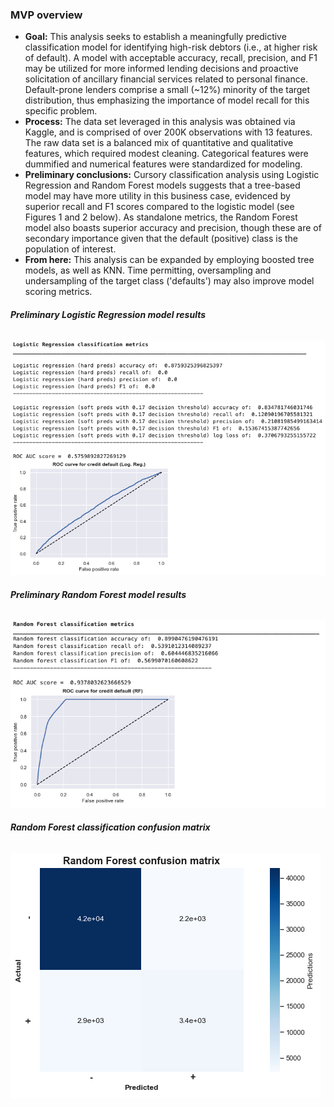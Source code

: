 ### **MVP overview**
* **Goal:** This analysis seeks to establish a meaningfully predictive classification model for identifying high-risk debtors (i.e., at higher risk of default). A model with acceptable accuracy, recall, precision, and F1 may be utilized for more informed lending decisions and proactive solicitation of ancillary financial services related to personal finance. Default-prone lenders comprise a small (~12%) minority of the target distribution, thus emphasizing the importance of model recall for this specific problem. 
* **Process:** The data set leveraged in this analysis was obtained via Kaggle, and is comprised of over 200K observations with 13 features. The raw data set is a balanced mix of quantitative and qualitative features, which required modest cleaning. Categorical features were dummified and numerical features were standardized for modeling.    
* **Preliminary conclusions:** Cursory classification analysis using Logistic Regression and Random Forest models suggests that a tree-based model may have more utility in this business case, evidenced by superior recall and F1 scores compared to the logistic model (see Figures 1 and 2 below). As standalone metrics, the Random Forest model also boasts superior accuracy and precision, though these are of secondary importance given that the default (positive) class is the population of interest.   
* **From here:** This analysis can be expanded by employing boosted tree models, as well as KNN. Time permitting, oversampling and undersampling of the target class ('defaults') may also improve model scoring metrics.   

###### **Preliminary Logistic Regression model results**
![log_reg](https://github.com/reiffs/20210903_Reiff_Metis_Classification_Project/blob/main/graphics/lr_metrics.png)

###### **Preliminary Random Forest model results**
![rf](https://github.com/reiffs/20210903_Reiff_Metis_Classification_Project/blob/main/graphics/rf_metrics.png)

###### **Random Forest classification confusion matrix**
![rf_confusion](https://github.com/reiffs/20210903_Reiff_Metis_Classification_Project/blob/main/graphics/rf_confusion.png)
